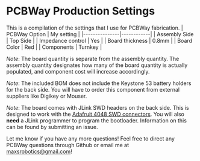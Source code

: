 # PCBWay Production Settings
This is a compilation of the settings that I use for PCBWay fabrication.
| PCBWay Option | My setting |
|---------------|------------|
| Assembly Side | Top Side   |
| Impedance control | Yes |
| Board thickness | 0.8mm |
| Board Color | Red |
| Components | Turnkey |

*Note*: The board quantity is separate from the assembly quantity. The assembly quantity designates how many of the board quantity is actually populated, and component cost will increase accordingly.

*Note*: The included BOM does not include the Keystone 53 battery holders for the back side. You will have to order this component from external suppliers like Digikey or Mouser.

*Note*: The board comes with JLink SWD headers on the back side. This is designed to work with the [Adafruit 4048 SWD connectors](https://www.adafruit.com/product/4048). You will also **need** a JLink programmer to program the bootloader. Information on this can be found by submitting an issue.

Let me know if you have any more questions! Feel free to direct any PCBWay questions through Github or email me at maxsrobotics@gmail.com!